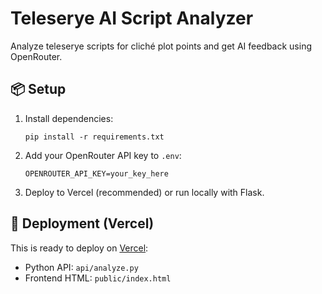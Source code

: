 # Teleserye AI Script Analyzer

Analyze teleserye scripts for cliché plot points and get AI feedback using OpenRouter.

## 📦 Setup

1. Install dependencies:
   ```
   pip install -r requirements.txt
   ```

2. Add your OpenRouter API key to `.env`:
   ```
   OPENROUTER_API_KEY=your_key_here
   ```

3. Deploy to Vercel (recommended) or run locally with Flask.

## 🚀 Deployment (Vercel)

This is ready to deploy on [Vercel](https://vercel.com):

- Python API: `api/analyze.py`
- Frontend HTML: `public/index.html`